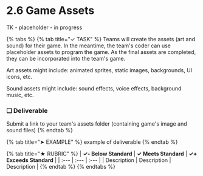 # 2.6 Game Assets

TK - placeholder - in progress

{% tabs %}
{% tab title="✓ TASK" %}
Teams will create the assets \(art and sound\) for their game. In the meantime, the team's coder can use placeholder assets to program the game. As the final assets are completed, they can be incorporated into the team's game.

Art assets might include: animated sprites, static images, backgrounds, UI icons, etc.

Sound assets might include: sound effects, voice effects, background music, etc.

### **❏ Deliverable**

Submit a link to your team's assets folder \(containing game's image and sound files\)
{% endtab %}

{% tab title="➤ EXAMPLE" %}
example of deliverable
{% endtab %}

{% tab title="★ RUBRIC" %}
| **✓- Below Standard** | **✓ Meets Standard** | **✓+ Exceeds Standard** |
| :--- | :--- | :--- |
| Description | Description | Description |
{% endtab %}
{% endtabs %}

